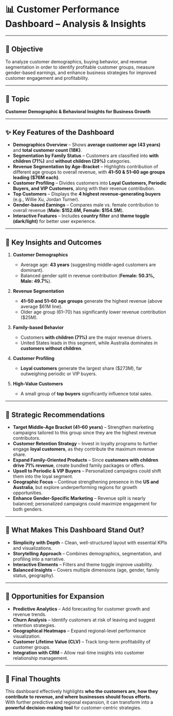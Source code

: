 # 📊 Customer Performance Dashboard – Analysis & Insights  

---

## 🎯 Objective  
To analyze customer demographics, buying behavior, and revenue segmentation in order to identify profitable customer groups, measure gender-based earnings, and enhance business strategies for improved customer engagement and profitability.  

---

## 📌 Topic  
**Customer Demographic & Behavioral Insights for Business Growth**  

---

## ✨ Key Features of the Dashboard  
- **Demographics Overview** – Shows **average customer age (43 years)** and **total customer count (18K)**.  
- **Segmentation by Family Status** – Customers are classified into **with children (71%)** and **without children (29%)** categories.  
- **Revenue Segmentation by Age-Bracket** – Highlights contribution of different age groups to overall revenue, with **41–50 & 51–60 age groups leading ($76M each)**.  
- **Customer Profiling** – Divides customers into **Loyal Customers, Periodic Buyers, and VIP Customers**, along with their revenue contribution.  
- **Top Customers** – Displays the **4 highest revenue-generating buyers** (e.g., Willie Xu, Jordan Turner).  
- **Gender-based Earnings** – Compares male vs. female contribution to overall revenue (**Male: $152.6M, Female: $154.5M**).  
- **Interactive Features** – Includes **country filter** and **theme toggle (dark/light)** for better user experience.  

---

## 🔎 Key Insights and Outcomes  
1. **Customer Demographics**  
   - Average age: **43 years** (suggesting middle-aged customers are dominant).  
   - Balanced gender split in revenue contribution (**Female: 50.3%, Male: 49.7%**).  

2. **Revenue Segmentation**  
   - **41–50 and 51–60 age groups** generate the highest revenue (above average $61M line).  
   - Older age group (61–70) has significantly lower revenue contribution ($25M).  

3. **Family-based Behavior**  
   - Customers **with children (71%)** are the major revenue drivers.  
   - United States leads in this segment, while Australia dominates in **customers without children**.  

4. **Customer Profiling**  
   - **Loyal customers** generate the largest share ($273M), far outweighing periodic or VIP buyers.  

5. **High-Value Customers**  
   - A small group of **top buyers** significantly influence total sales.  

---

## 🧭 Strategic Recommendations  
- **Target Middle-Age Bracket (41–60 years)** – Strengthen marketing campaigns tailored to this group since they are the highest revenue contributors.  
- **Customer Retention Strategy** – Invest in loyalty programs to further engage **loyal customers**, as they contribute the maximum revenue share.  
- **Expand Family-Oriented Products** – Since **customers with children drive 71% revenue**, create bundled family packages or offers.  
- **Upsell to Periodic & VIP Buyers** – Personalized campaigns could shift them into the loyal segment.  
- **Geographic Focus** – Continue strengthening presence in the **US and Australia**, but explore underperforming regions for growth opportunities.  
- **Enhance Gender-Specific Marketing** – Revenue split is nearly balanced; personalized campaigns could maximize engagement for both genders.  

---

## 🌟 What Makes This Dashboard Stand Out?  
- **Simplicity with Depth** – Clean, well-structured layout with essential KPIs and visualizations.  
- **Storytelling Approach** – Combines demographics, segmentation, and profiling into a narrative.  
- **Interactive Elements** – Filters and theme toggle improve usability.  
- **Balanced Insights** – Covers multiple dimensions (age, gender, family status, geography).  

---

## 🚀 Opportunities for Expansion  
- **Predictive Analytics** – Add forecasting for customer growth and revenue trends.  
- **Churn Analysis** – Identify customers at risk of leaving and suggest retention strategies.  
- **Geographical Heatmaps** – Expand regional-level performance visualization.  
- **Customer Lifetime Value (CLV)** – Track long-term profitability of customer groups.  
- **Integration with CRM** – Allow real-time insights into customer relationship management.  

---

## 🏁 Final Thoughts  
This dashboard effectively highlights **who the customers are, how they contribute to revenue, and where businesses should focus efforts.**  
With further predictive and regional expansion, it can transform into a **powerful decision-making tool** for customer-centric strategies.  
